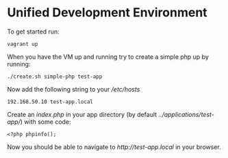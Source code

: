 # Unified Development Environment

To get started run:

`vagrant up`

When you have the VM up and running try to create a simple php up by running:

`./create.sh simple-php test-app`

Now add the following string to your _/etc/hosts_

`192.168.50.10 test-app.local`

Create an _index.php_ in your app directory (by default _../applications/test-app/_) with some code:

`<?php
 phpinfo();`
 
Now you should be able to navigate to _http://test-app.local_ in your browser.